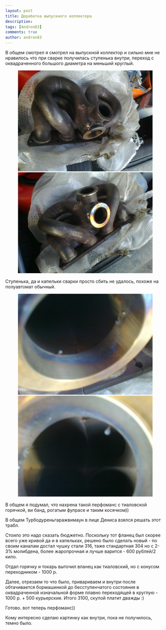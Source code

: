```yaml
---
layout: post
title: Доработка выпускного коллектора
description: 
tags: [Andron83]
comments: true
author: andron83
---
```


В общем смотрел я смотрел на выпускной коллектор и сильно мне не нравилось что при сварке получилась ступенька внутри, переход с оквадраченного большого диаметра на меньший круглый.

<figure class="half">
    <a href="/images/2014-03-24-01.jpg"><img src="/images/2014-03-24-01.jpg"></a>
    <a href="/images/2014-03-24-02.jpg"><img src="/images/2014-03-24-02.jpg"></a>
</figure>

Ступенька, да и капельки сварки просто сбить не удалось, похоже на полуавтомат обычный.

<figure class="half">
    <a href="/images/2014-03-24-03.jpg"><img src="/images/2014-03-24-03.jpg"></a>
    <a href="/images/2014-03-24-04.jpg"><img src="/images/2014-03-24-04.jpg"></a>
</figure>

В общем я подумал, что нахрена такой перфоманс с тиаловской горячкой, ви банд, рогатым фулрасе и таким косячком))

В общем Турбодуреньгаражвимаун в лице Дениса взялся решать этот трабл.

Стоило это надо сказать бюджетно. Поскольку тот фланец был скорее всего уже кривой да и в капельках, решено было сделать новый - по своим каналам достал чушку стали 316, таже стандартная 304 но с 2-3% молибдена, более жаропрочная и лучше варится - 600 рублей/2 кило.

Отдал горячку и токарь выточил вланец как тиаловский, но с конусом переходником - 1000 р.

Далее, отрезаем то что было, привариваем и внутри после обтачивается бормашинкой до бесступенчатого состояния в оквадраченной изначальной форме плавно переходящей в круглую - 1000 р. + 500 курьерские. Итого 3100, скупой платит дважды :) 

Готово. вот теперь перфоманс))

Кому интересно сделаю картинку как внутри, пока не получилось, темно было.
